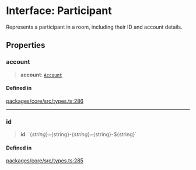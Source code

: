 # Interface: Participant

Represents a participant in a room, including their ID and account details.

## Properties

### account

> **account**: [`Account`](Account.md)

#### Defined in

[packages/core/src/types.ts:286](https://github.com/DarkFateLife/darkfate/blob/7fcf54e7fb2ba027d110afcc319c0b01b3f181dc/packages/core/src/types.ts#L286)

---

### id

> **id**: \`$\{string\}-$\{string\}-$\{string\}-$\{string\}-$\{string\}\`

#### Defined in

[packages/core/src/types.ts:285](https://github.com/DarkFateLife/darkfate/blob/7fcf54e7fb2ba027d110afcc319c0b01b3f181dc/packages/core/src/types.ts#L285)

